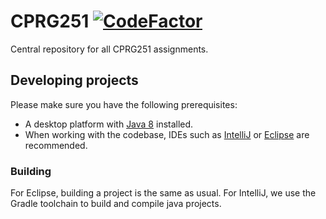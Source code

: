 # CPRG251 [![CodeFactor](https://www.codefactor.io/repository/github/asoula21/cprg251/badge?s=670b2daf0ba298a6b71cab3f2f39307970d2ccd9)](https://www.codefactor.io/repository/github/asoula21/cprg251)
Central repository for all CPRG251 assignments.

## Developing projects

Please make sure you have the following prerequisites:

- A desktop platform with [Java 8](https://www.oracle.com/java/technologies/downloads/) installed.
- When working with the codebase, IDEs such as [IntelliJ](https://www.jetbrains.com/idea/) or [Eclipse](https://www.eclipse.org/downloads/) are recommended.


### Building

For Eclipse, building a project is the same as usual. For IntelliJ, we use the Gradle toolchain to build and compile java projects.

